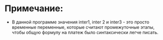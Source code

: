 # Примечание:

* В данной программе значения inter1, inter 2 и inter3 - это просто 
временные переменные, которые считают промежуточные этапы, чтобы 
общую формулу на платеж было синтаксически легче писать.